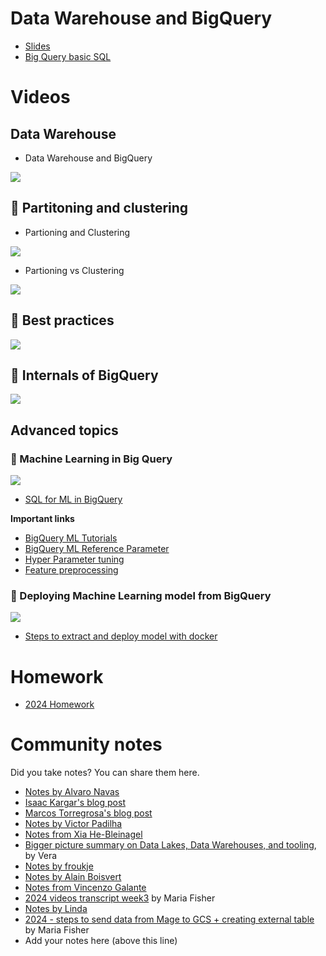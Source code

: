 # Data Warehouse and BigQuery

- [Slides](https://docs.google.com/presentation/d/1a3ZoBAXFk8-EhUsd7rAZd-5p_HpltkzSeujjRGB2TAI/edit?usp=sharing)
- [Big Query basic SQL](big_query.sql)

# Videos

## Data Warehouse

- Data Warehouse and BigQuery

[![](https://markdown-videos-api.jorgenkh.no/youtube/jrHljAoD6nM)](https://youtu.be/jrHljAoD6nM&list=PL3MmuxUbc_hJed7dXYoJw8DoCuVHhGEQb&index=34)

## 🎥 Partitoning and clustering

- Partioning and Clustering

[![](https://markdown-videos-api.jorgenkh.no/youtube/-CqXf7vhhDs)](https://youtu.be/-CqXf7vhhDs&list=PL3MmuxUbc_hJed7dXYoJw8DoCuVHhGEQb&index=35)

- Partioning vs Clustering

[![](https://markdown-videos-api.jorgenkh.no/youtube/-CqXf7vhhDs)](https://youtu.be/-CqXf7vhhDs?si=p1sYQCAs8dAa7jIm&t=193&list=PL3MmuxUbc_hJed7dXYoJw8DoCuVHhGEQb&index=35)

## 🎥 Best practices

[![](https://markdown-videos-api.jorgenkh.no/youtube/k81mLJVX08w)](https://youtu.be/k81mLJVX08w&list=PL3MmuxUbc_hJed7dXYoJw8DoCuVHhGEQb&index=36)

## 🎥 Internals of BigQuery

[![](https://markdown-videos-api.jorgenkh.no/youtube/eduHi1inM4s)](https://youtu.be/eduHi1inM4s&list=PL3MmuxUbc_hJed7dXYoJw8DoCuVHhGEQb&index=37)

## Advanced topics

### 🎥 Machine Learning in Big Query

[![](https://markdown-videos-api.jorgenkh.no/youtube/B-WtpB0PuG4)](https://youtu.be/B-WtpB0PuG4&list=PL3MmuxUbc_hJed7dXYoJw8DoCuVHhGEQb&index=34)

* [SQL for ML in BigQuery](big_query_ml.sql)

**Important links**

- [BigQuery ML Tutorials](https://cloud.google.com/bigquery-ml/docs/tutorials)
- [BigQuery ML Reference Parameter](https://cloud.google.com/bigquery-ml/docs/analytics-reference-patterns)
- [Hyper Parameter tuning](https://cloud.google.com/bigquery-ml/docs/reference/standard-sql/bigqueryml-syntax-create-glm)
- [Feature preprocessing](https://cloud.google.com/bigquery-ml/docs/reference/standard-sql/bigqueryml-syntax-preprocess-overview)

### 🎥 Deploying Machine Learning model from BigQuery

[![](https://markdown-videos-api.jorgenkh.no/youtube/BjARzEWaznU)](https://youtu.be/BjARzEWaznU&list=PL3MmuxUbc_hJed7dXYoJw8DoCuVHhGEQb&index=39)

- [Steps to extract and deploy model with docker](extract_model.md)

# Homework

* [2024 Homework](./homework/homework.md)

# Community notes

Did you take notes? You can share them here.

* [Notes by Alvaro Navas](https://github.com/ziritrion/dataeng-zoomcamp/blob/main/notes/3_data_warehouse.md)
* [Isaac Kargar&#39;s blog post](https://kargarisaac.github.io/blog/data%20engineering/jupyter/2022/01/30/data-engineering-w3.html)
* [Marcos Torregrosa&#39;s blog post](https://www.n4gash.com/2023/data-engineering-zoomcamp-semana-3/)
* [Notes by Victor Padilha](https://github.com/padilha/de-zoomcamp/tree/master/week3)
* [Notes from Xia He-Bleinagel](https://xiahe-bleinagel.com/2023/02/week-3-data-engineering-zoomcamp-notes-data-warehouse-and-bigquery/)
* [Bigger picture summary on Data Lakes, Data Warehouses, and tooling](https://medium.com/@verazabeida/zoomcamp-week-4-b8bde661bf98), by Vera
* [Notes by froukje](https://github.com/froukje/de-zoomcamp/blob/main/week_3_data_warehouse/notes/notes_week_03.md)
* [Notes by Alain Boisvert](https://github.com/boisalai/de-zoomcamp-2023/blob/main/week3.md)
* [Notes from Vincenzo Galante](https://binchentso.notion.site/Data-Talks-Club-Data-Engineering-Zoomcamp-8699af8e7ff94ec49e6f9bdec8eb69fd)
* [2024 videos transcript week3](https://drive.google.com/drive/folders/1quIiwWO-tJCruqvtlqe_Olw8nvYSmmDJ?usp=sharing) by Maria Fisher
* [Notes by Linda](https://github.com/inner-outer-space/de-zoomcamp-2024/blob/main/3-data-warehouse/readme.md)
* [2024 - steps to send data from Mage to GCS + creating external table](https://drive.google.com/file/d/1GIi6xnS4070a8MUlIg-ozITt485_-ePB/view?usp=drive_link) by Maria Fisher
* Add your notes here (above this line)
